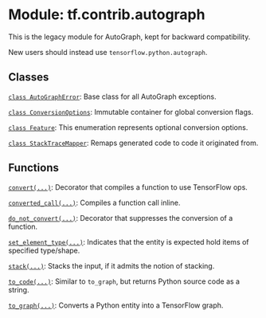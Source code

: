 <div itemscope itemtype="http://developers.google.com/ReferenceObject">
<meta itemprop="name" content="tf.contrib.autograph" />
<meta itemprop="path" content="Stable" />
</div>

# Module: tf.contrib.autograph

This is the legacy module for AutoGraph, kept for backward compatibility.

<!-- Placeholder for "Used in" -->

New users should instead use `tensorflow.python.autograph`.

## Classes

[`class AutoGraphError`](../../tf/contrib/autograph/AutoGraphError.md): Base class for all AutoGraph exceptions.

[`class ConversionOptions`](../../tf/contrib/autograph/ConversionOptions.md): Immutable container for global conversion flags.

[`class Feature`](../../tf/autograph/experimental/Feature.md): This enumeration represents optional conversion options.

[`class StackTraceMapper`](../../tf/contrib/autograph/StackTraceMapper.md): Remaps generated code to code it originated from.

## Functions

[`convert(...)`](../../tf/contrib/autograph/convert.md): Decorator that compiles a function to use TensorFlow ops.

[`converted_call(...)`](../../tf/contrib/autograph/converted_call.md): Compiles a function call inline.

[`do_not_convert(...)`](../../tf/autograph/experimental/do_not_convert.md): Decorator that suppresses the conversion of a function.

[`set_element_type(...)`](../../tf/contrib/autograph/set_element_type.md): Indicates that the entity is expected hold items of specified type/shape.

[`stack(...)`](../../tf/contrib/autograph/stack.md): Stacks the input, if it admits the notion of stacking.

[`to_code(...)`](../../tf/compat/v2/autograph/to_code.md): Similar to `to_graph`, but returns Python source code as a string.

[`to_graph(...)`](../../tf/compat/v2/autograph/to_graph.md): Converts a Python entity into a TensorFlow graph.

